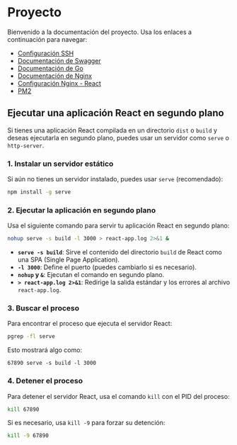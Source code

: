 
# Proyecto

Bienvenido a la documentación del proyecto. Usa los enlaces a continuación para navegar:

- [Configuración SSH](ssh.md)
- [Documentación de Swagger](swagger.md)
- [Documentación de Go](go.md)
- [Documentación de Nginx](nginx.md)
- [Configuración Nginx - React](config-nginx.md)
- [PM2](pm2.md)

## Ejecutar una aplicación React en segundo plano

Si tienes una aplicación React compilada en un directorio `dist` o `build` y deseas ejecutarla en segundo plano, puedes usar un servidor como `serve` o `http-server`.

### 1. Instalar un servidor estático

Si aún no tienes un servidor instalado, puedes usar `serve` (recomendado):

```bash
npm install -g serve
```

### 2. Ejecutar la aplicación en segundo plano

Usa el siguiente comando para servir tu aplicación React en segundo plano:

```bash
nohup serve -s build -l 3000 > react-app.log 2>&1 &
```

- **`serve -s build`**: Sirve el contenido del directorio `build` de React como una SPA (Single Page Application).
- **`-l 3000`**: Define el puerto (puedes cambiarlo si es necesario).
- **`nohup` y `&`**: Ejecutan el comando en segundo plano.
- **`> react-app.log 2>&1`**: Redirige la salida estándar y los errores al archivo `react-app.log`.

### 3. Buscar el proceso

Para encontrar el proceso que ejecuta el servidor React:

```bash
pgrep -fl serve
```

Esto mostrará algo como:

```
67890 serve -s build -l 3000
```

### 4. Detener el proceso

Para detener el servidor React, usa el comando `kill` con el PID del proceso:

```bash
kill 67890
```

Si es necesario, usa `kill -9` para forzar su detención:

```bash
kill -9 67890
```

